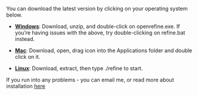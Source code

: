 You can download the latest version by clicking on your operating system below. 

- **[Windows](https://github.com/OpenRefine/OpenRefine/releases/download/2.5/google-refine-2.5-r2407.zip)**:  Download, unzip, and double-click on openrefine.exe. If you’re having issues with the above, try double-clicking on refine.bat instead.

- **[Mac](https://github.com/OpenRefine/OpenRefine/releases/download/2.5/google-refine-2.5-r2407.dmg)**: Download, open, drag icon into the Applications folder and double click on it.

- **[Linux](https://github.com/OpenRefine/OpenRefine/releases/download/2.5/google-refine-2.5-r2407.tar.gz)**:  Download, extract, then type ./refine to start.

If you run into any problems - you can email me, or read more about installation [here](https://github.com/OpenRefine/OpenRefine/wiki/Installation-Instructions)

